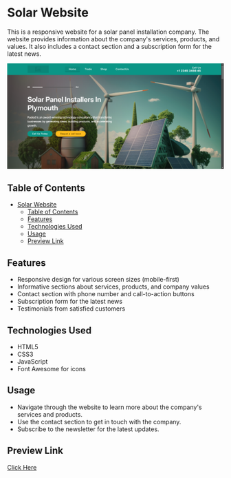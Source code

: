 # Solar Website

This is a responsive website for a solar panel installation company. The website provides information about the company's services, products, and values. It also includes a contact section and a subscription form for the latest news.

![Project Screenshot](assets/images/Solar-Panel.png)

## Table of Contents

- [Solar Website](#solar-website)
  - [Table of Contents](#table-of-contents)
  - [Features](#features)
  - [Technologies Used](#technologies-used)
  - [Usage](#usage)
  - [Preview Link](#preview-link)

## Features

- Responsive design for various screen sizes (mobile-first)
- Informative sections about services, products, and company values
- Contact section with phone number and call-to-action buttons
- Subscription form for the latest news
- Testimonials from satisfied customers

## Technologies Used

- HTML5
- CSS3
- JavaScript
- Font Awesome for icons

## Usage

- Navigate through the website to learn more about the company's services and products.
- Use the contact section to get in touch with the company.
- Subscribe to the newsletter for the latest updates.

## Preview Link
[Click Here](https://abdulrhmansoliman.github.io/Solar-Panel/)

